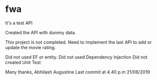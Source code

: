 # fwa
It's a test API

Created the API with dummy data. 

This project is not completed. Need to implement the last API to add or update the movie rating.

Did not used EF or entity. 
Did not used Dependency Injection
Did not created Unit Test

Many thanks,
Abhilash Augustine
Last commit at 4.40 p.m 21/06/2019
